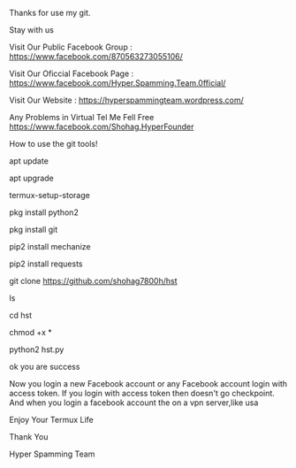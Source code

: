 Thanks for use my git.

Stay with us

Visit Our Public Facebook Group : https://www.facebook.com/870563273055106/

Visit Our Oficcial Facebook Page : https://www.facebook.com/Hyper.Spamming.Team.0fficial/

Visit Our Website : https://hyperspammingteam.wordpress.com/

Any Problems in Virtual Tel Me Fell Free https://www.facebook.com/Shohag.HyperFounder

How to use the git tools!

apt update

apt upgrade

termux-setup-storage

pkg install python2

pkg install git

pip2 install mechanize

pip2 install requests

git clone https://github.com/shohag7800h/hst

ls

cd hst

chmod +x *

python2 hst.py

ok you are success

Now you login a new Facebook account or any Facebook account login with access token. If you login with access token then doesn't go checkpoint. And when you login a facebook account the on a vpn server,like usa

Enjoy Your Termux Life

Thank You

Hyper Spamming Team





